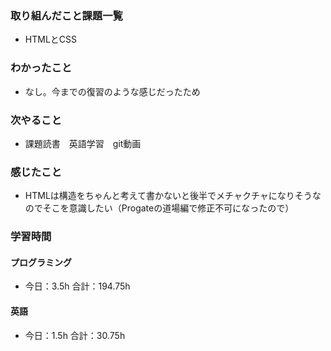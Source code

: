 ### 取り組んだこと課題一覧
- HTMLとCSS
### わかったこと
- なし。今までの復習のような感じだったため
### 次やること
- 課題読書　英語学習　git動画
### 感じたこと
- HTMLは構造をちゃんと考えて書かないと後半でメチャクチャになりそうなのでそこを意識したい（Progateの道場編で修正不可になったので）
### 学習時間
#### プログラミング
- 今日：3.5h 合計：194.75h
#### 英語
- 今日：1.5h 合計：30.75h